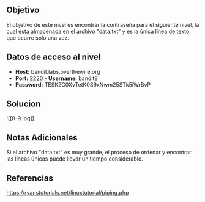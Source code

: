 ## Objetivo
El objetivo de este nivel es encontrar la contraseña para el siguiente nivel, la cual está almacenada en el archivo "data.txt" y es la única línea de texto que ocurre solo una vez.
## Datos de acceso al nivel
- **Host:** bandit.labs.overthewire.org 
- **Port:** 2220 - **Username:** bandit8 
- **Password:** TESKZC0XvTetK0S9xNwm25STk5iWrBvP
## Solucion
![[8-9.jpg]]
## Notas Adicionales
Si el archivo "data.txt" es muy grande, el proceso de ordenar y encontrar las líneas únicas puede llevar un tiempo considerable.
## Referencias
https://ryanstutorials.net/linuxtutorial/piping.php